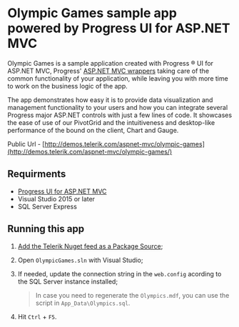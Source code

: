 # Olympic Games sample app powered by Progress UI for ASP.NET MVC

Olympic Games is a sample application created with Progress &reg; UI for ASP.NET MVC, Progress' [ASP.NET MVC wrappers](http://www.telerik.com/aspnet-mvc) taking care of the common functionality of your application, while leaving you with more time to work on the business logic of the app.

The app demonstrates how easy it is to provide data visualization and management functionality to your users and how you can integrate several Progress major ASP.NET controls with just a few lines of code.  It showcases the ease of use of our PivotGrid and the intuitiveness and desktop-like performance of the bound on the client, Chart and Gauge.

Public Url - [http://demos.telerik.com/aspnet-mvc/olympic-games](http://demos.telerik.com/aspnet-mvc/olympic-games/)

## Requirments

* [Progress UI for ASP.NET MVC](http://www.telerik.com/aspnet-mvc)
* Visual Studio 2015 or later
* SQL Server Express

## Running this app

1. [Add the Telerik Nuget feed as a Package Source](http://docs.telerik.com/aspnet-mvc/getting-started/nuget-install);
1. Open `OlympicGames.sln` with Visual Studio;
1. If needed, update the connection string in the `web.config` acording to the SQL Server instance installed;
    
    > In case you need to regenerate the `Olympics.mdf`, you can use the script in `App_Data\Olympics.sql`.
1. Hit `Ctrl` + `F5`.

